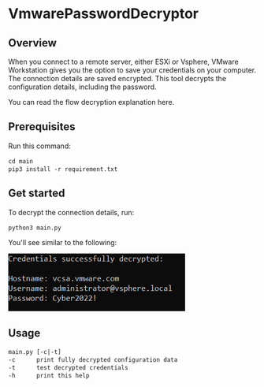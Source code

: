 # VmwarePasswordDecryptor

## Overview

When you connect to a remote server, either ESXi or Vsphere, VMware Workstation gives you the option to save your credentials on your computer.
The connection details are saved encrypted. This tool decrypts the configuration details, including the password.

You can read the flow decryption explanation here.

## Prerequisites
Run this command:
```
cd main
pip3 install -r requirement.txt
```

## Get started
To decrypt the connection details, run:
```commandline
python3 main.py
```
You'll see similar to the following:

![img.png](img.png)

## Usage
```commandline
main.py [-c|-t]
-c      print fully decrypted configuration data 
-t      test decrypted credentials 
-h      print this help
```
